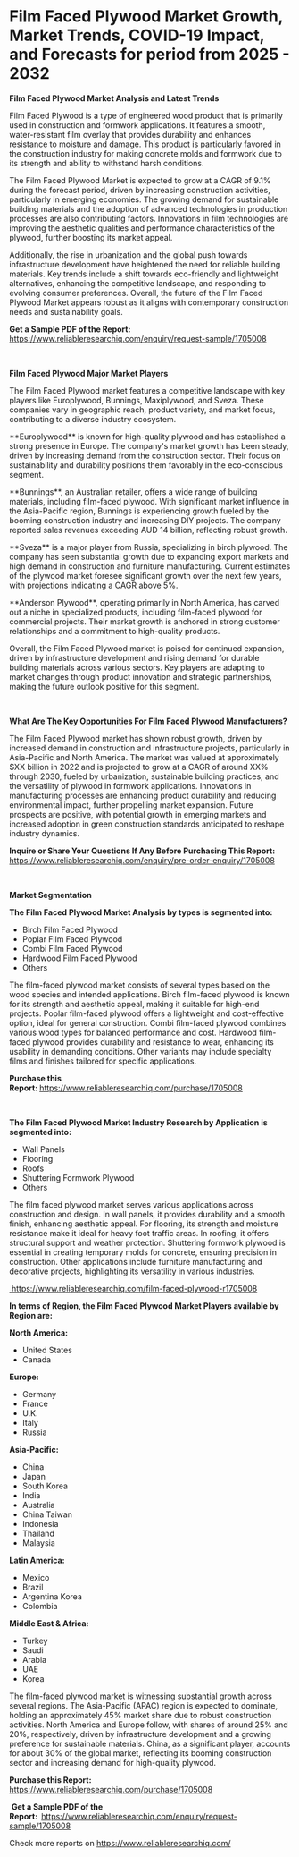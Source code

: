<p><h1>Film Faced Plywood Market Growth, Market Trends, COVID-19 Impact, and Forecasts for period from 2025 - 2032</h1></p><p><strong>Film Faced Plywood Market Analysis and Latest Trends</strong></p>
<p><p>Film Faced Plywood is a type of engineered wood product that is primarily used in construction and formwork applications. It features a smooth, water-resistant film overlay that provides durability and enhances resistance to moisture and damage. This product is particularly favored in the construction industry for making concrete molds and formwork due to its strength and ability to withstand harsh conditions.</p><p>The Film Faced Plywood Market is expected to grow at a CAGR of 9.1% during the forecast period, driven by increasing construction activities, particularly in emerging economies. The growing demand for sustainable building materials and the adoption of advanced technologies in production processes are also contributing factors. Innovations in film technologies are improving the aesthetic qualities and performance characteristics of the plywood, further boosting its market appeal.</p><p>Additionally, the rise in urbanization and the global push towards infrastructure development have heightened the need for reliable building materials. Key trends include a shift towards eco-friendly and lightweight alternatives, enhancing the competitive landscape, and responding to evolving consumer preferences. Overall, the future of the Film Faced Plywood Market appears robust as it aligns with contemporary construction needs and sustainability goals.</p></p>
<p><strong>Get a Sample PDF of the Report:&nbsp;</strong> <a href="https://www.reliableresearchiq.com/enquiry/request-sample/1705008?utm_campaign=2282&utm_medium=2&utm_source=Github&utm_content=ia&utm_term=31032025&utm_id=film-faced-plywood">https://www.reliableresearchiq.com/enquiry/request-sample/1705008</a></p>
<p>&nbsp;</p>
<p><strong>Film Faced Plywood Major Market Players</strong></p>
<p><p>The Film Faced Plywood market features a competitive landscape with key players like Europlywood, Bunnings, Maxiplywood, and Sveza. These companies vary in geographic reach, product variety, and market focus, contributing to a diverse industry ecosystem.</p><p>**Europlywood** is known for high-quality plywood and has established a strong presence in Europe. The company's market growth has been steady, driven by increasing demand from the construction sector. Their focus on sustainability and durability positions them favorably in the eco-conscious segment.</p><p>**Bunnings**, an Australian retailer, offers a wide range of building materials, including film-faced plywood. With significant market influence in the Asia-Pacific region, Bunnings is experiencing growth fueled by the booming construction industry and increasing DIY projects. The company reported sales revenues exceeding AUD 14 billion, reflecting robust growth.</p><p>**Sveza** is a major player from Russia, specializing in birch plywood. The company has seen substantial growth due to expanding export markets and high demand in construction and furniture manufacturing. Current estimates of the plywood market foresee significant growth over the next few years, with projections indicating a CAGR above 5%.</p><p>**Anderson Plywood**, operating primarily in North America, has carved out a niche in specialized products, including film-faced plywood for commercial projects. Their market growth is anchored in strong customer relationships and a commitment to high-quality products.</p><p>Overall, the Film Faced Plywood market is poised for continued expansion, driven by infrastructure development and rising demand for durable building materials across various sectors. Key players are adapting to market changes through product innovation and strategic partnerships, making the future outlook positive for this segment.</p></p>
<p>&nbsp;</p>
<p><strong>What Are The Key Opportunities For Film Faced Plywood Manufacturers?</strong></p>
<p><p>The Film Faced Plywood market has shown robust growth, driven by increased demand in construction and infrastructure projects, particularly in Asia-Pacific and North America. The market was valued at approximately $XX billion in 2022 and is projected to grow at a CAGR of around XX% through 2030, fueled by urbanization, sustainable building practices, and the versatility of plywood in formwork applications. Innovations in manufacturing processes are enhancing product durability and reducing environmental impact, further propelling market expansion. Future prospects are positive, with potential growth in emerging markets and increased adoption in green construction standards anticipated to reshape industry dynamics.</p></p>
<p><strong>Inquire or Share Your Questions If Any Before Purchasing This Report:</strong> <a href="https://www.reliableresearchiq.com/enquiry/pre-order-enquiry/1705008?utm_campaign=2282&utm_medium=2&utm_source=Github&utm_content=ia&utm_term=31032025&utm_id=film-faced-plywood">https://www.reliableresearchiq.com/enquiry/pre-order-enquiry/1705008</a></p>
<p>&nbsp;</p>
<p><strong>Market Segmentation</strong></p>
<p><strong>The Film Faced Plywood Market Analysis by types is segmented into:</strong></p>
<p><ul><li>Birch Film Faced Plywood</li><li>Poplar Film Faced Plywood</li><li>Combi Film Faced Plywood</li><li>Hardwood Film Faced Plywood</li><li>Others</li></ul></p>
<p><p>The film-faced plywood market consists of several types based on the wood species and intended applications. Birch film-faced plywood is known for its strength and aesthetic appeal, making it suitable for high-end projects. Poplar film-faced plywood offers a lightweight and cost-effective option, ideal for general construction. Combi film-faced plywood combines various wood types for balanced performance and cost. Hardwood film-faced plywood provides durability and resistance to wear, enhancing its usability in demanding conditions. Other variants may include specialty films and finishes tailored for specific applications.</p></p>
<p><strong>Purchase this Report:&nbsp;</strong><a href="https://www.reliableresearchiq.com/purchase/1705008?utm_campaign=2282&utm_medium=2&utm_source=Github&utm_content=ia&utm_term=31032025&utm_id=film-faced-plywood">https://www.reliableresearchiq.com/purchase/1705008</a></p>
<p>&nbsp;</p>
<p><strong>The Film Faced Plywood Market Industry Research by Application is segmented into:</strong></p>
<p><ul><li>Wall Panels</li><li>Flooring</li><li>Roofs</li><li>Shuttering Formwork Plywood</li><li>Others</li></ul></p>
<p><p>The film faced plywood market serves various applications across construction and design. In wall panels, it provides durability and a smooth finish, enhancing aesthetic appeal. For flooring, its strength and moisture resistance make it ideal for heavy foot traffic areas. In roofing, it offers structural support and weather protection. Shuttering formwork plywood is essential in creating temporary molds for concrete, ensuring precision in construction. Other applications include furniture manufacturing and decorative projects, highlighting its versatility in various industries.</p></p>
<p><a href="https://www.reliableresearchiq.com/film-faced-plywood-r1705008?utm_campaign=2282&utm_medium=2&utm_source=Github&utm_content=ia&utm_term=31032025&utm_id=film-faced-plywood">&nbsp;https://www.reliableresearchiq.com/film-faced-plywood-r1705008</a></p>
<p><strong>In terms of Region, the Film Faced Plywood Market Players available by Region are:</strong></p>
<p>
    <p> <strong> North America: </strong>
        <ul>
            <li>United States</li>
            <li>Canada</li>
        </ul>
        </p> 
    <p> <strong> Europe: </strong>
        <ul>
            <li>Germany</li>
            <li>France</li>
            <li>U.K.</li>
            <li>Italy</li>
            <li>Russia</li>
        </ul>
        </p> 
    <p> <strong> Asia-Pacific: </strong>
        <ul>
            <li>China</li>
            <li>Japan</li>
            <li>South Korea</li>
            <li>India</li>
            <li>Australia</li>
            <li>China Taiwan</li>
            <li>Indonesia</li>
            <li>Thailand</li>
            <li>Malaysia</li>
        </ul>
        </p> 
    <p> <strong> Latin America: </strong>
        <ul>
            <li>Mexico</li>
            <li>Brazil</li>
            <li>Argentina Korea</li>
            <li>Colombia</li>
        </ul>
        </p> 
    <p> <strong> Middle East & Africa: </strong>
        <ul>
            <li>Turkey</li>
            <li>Saudi</li>
            <li>Arabia</li>
            <li>UAE</li>
            <li>Korea</li>
        </ul>
    </p>
    </p>
<p><p>The film-faced plywood market is witnessing substantial growth across several regions. The Asia-Pacific (APAC) region is expected to dominate, holding an approximately 45% market share due to robust construction activities. North America and Europe follow, with shares of around 25% and 20%, respectively, driven by infrastructure development and a growing preference for sustainable materials. China, as a significant player, accounts for about 30% of the global market, reflecting its booming construction sector and increasing demand for high-quality plywood.</p></p>
<p><strong>Purchase this Report: </strong><a href="https://www.reliableresearchiq.com/purchase/1705008?utm_campaign=2282&utm_medium=2&utm_source=Github&utm_content=ia&utm_term=31032025&utm_id=film-faced-plywood">https://www.reliableresearchiq.com/purchase/1705008</a></p>
<p>&nbsp;<strong>Get a Sample PDF of the Report:&nbsp;&nbsp;</strong><a href="https://www.reliableresearchiq.com/enquiry/request-sample/1705008?utm_campaign=2282&utm_medium=2&utm_source=Github&utm_content=ia&utm_term=31032025&utm_id=film-faced-plywood">https://www.reliableresearchiq.com/enquiry/request-sample/1705008</a></p>
<p><strong></strong></p>
<p>Check more reports on <a href="https://www.reliableresearchiq.com/?utm_campaign=2282&utm_medium=2&utm_source=Github&utm_content=ia&utm_term=31032025&utm_id=film-faced-plywood">https://www.reliableresearchiq.com/</a></p>